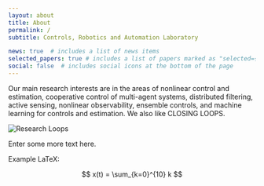 ```yaml
---
layout: about
title: About
permalink: /
subtitle: Controls, Robotics and Automation Laboratory

news: true  # includes a list of news items
selected_papers: true # includes a list of papers marked as "selected={true}"
social: false  # includes social icons at the bottom of the page
---
```


Our main research interests are in the areas of nonlinear control and estimation, cooperative control of multi-agent systems, distributed filtering, active sensing, nonlinear observability, ensemble controls, and machine learning for controls and estimation. We also like CLOSING LOOPS.

<div class="row mt-3 mb-3 w-50 m-auto">
    <img src = "{{site.baseurl}}/assets/img/about/research_interest_loops.png" class="m-auto img-fluid rounded z-depth-0" alt="Research Loops" title="Research loops">
</div>

Enter some more text here.

Example LaTeX:

$$
x(t) = \sum_{k=0}^{10} k
$$
